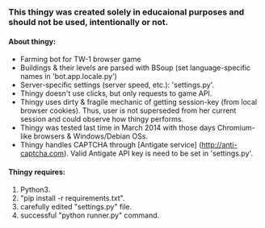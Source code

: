 ### This thingy was created solely in educaional purposes and should not be used, intentionally or not.

#### About thingy:
* Farming bot for TW-1 browser game
* Buildings & their levels are parsed with BSoup (set language-specific names in 'bot.app.locale.py')
* Server-specific settings (server speed, etc.): 'settings.py'.
* Thingy doesn't use clicks, but only requests to game API. 
* Thingy uses dirty & fragile mechanic of getting session-key (from local browser cookies). Thus, user is not superseded from her current session and could observe how thingy performs.
* Thingy was tested last time in March 2014 with those days Chromium-like browsers & Windows/Debian OSs. 
* Thingy handles CAPTCHA through [Antigate service] (http://anti-captcha.com). Valid Antigate API key is need to be set in 'settings.py'.

#### Thingy requires:
1. Python3.
2. "pip install -r requirements.txt".
3. carefully edited "settings.py" file.
4. successful "python runner.py" command.

